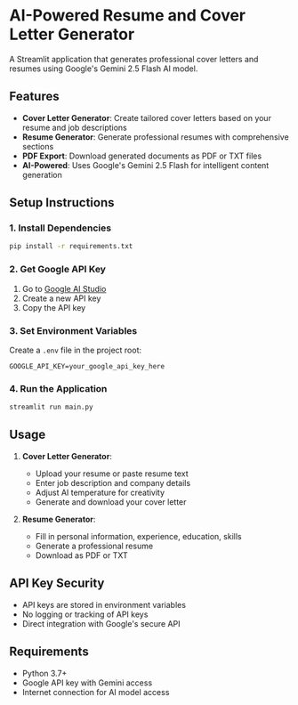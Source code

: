 # AI-Powered Resume and Cover Letter Generator

A Streamlit application that generates professional cover letters and resumes using Google's Gemini 2.5 Flash AI model.

## Features

- **Cover Letter Generator**: Create tailored cover letters based on your resume and job descriptions
- **Resume Generator**: Generate professional resumes with comprehensive sections
- **PDF Export**: Download generated documents as PDF or TXT files
- **AI-Powered**: Uses Google's Gemini 2.5 Flash for intelligent content generation

## Setup Instructions

### 1. Install Dependencies
```bash
pip install -r requirements.txt
```

### 2. Get Google API Key
1. Go to [Google AI Studio](https://aistudio.google.com/)
2. Create a new API key
3. Copy the API key

### 3. Set Environment Variables
Create a `.env` file in the project root:
```
GOOGLE_API_KEY=your_google_api_key_here
```

### 4. Run the Application
```bash
streamlit run main.py
```

## Usage

1. **Cover Letter Generator**:
   - Upload your resume or paste resume text
   - Enter job description and company details
   - Adjust AI temperature for creativity
   - Generate and download your cover letter

2. **Resume Generator**:
   - Fill in personal information, experience, education, skills
   - Generate a professional resume
   - Download as PDF or TXT

## API Key Security

- API keys are stored in environment variables
- No logging or tracking of API keys
- Direct integration with Google's secure API

## Requirements

- Python 3.7+
- Google API key with Gemini access
- Internet connection for AI model access 
